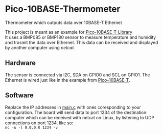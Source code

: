 # Pico-10BASE-Thermometer
Thermometer which outputs data over 10BASE-T Ethernet 

This project is meant as an example for [Pico-10BASE-T-Library](https://github.com/tvlad1234/Pico-10BASE-T-Library)\
It uses a BMP085 or BMP180 sensor to measure temperature and humidity and trasmit the data over Ethernet. This data can be received and displayed by another computer using _netcat_.

## Hardware
The sensor is connected via I2C, SDA on GPIO0 and SCL on GPIO1. The Ethernet is wired just like in the example from [Pico-10BASE-T](https://github.com/kingyoPiyo/Pico-10BASE-T).

## Software
Replace the IP addresses in [main.c](main.c) with ones coresponding to your configuration. The board will send data to port 1234 of the destination computer which can be received with netcat on Linux, by listening to UDP connections on port 1234, like so: \
`nc -u -l 0.0.0.0 1234 -v`

